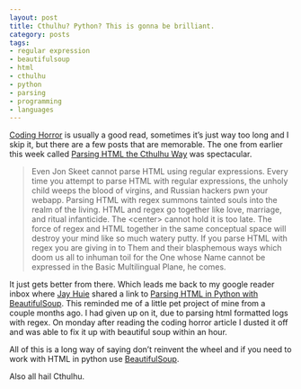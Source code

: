 ```yaml
---
layout: post
title: Cthulhu? Python? This is gonna be brilliant.
category: posts
tags:
- regular expression
- beautifulsoup
- html
- cthulhu
- python
- parsing
- programming
- languages
---
```

<p><a href="http://www.codinghorror.com/blog/">Coding Horror</a> is usually a good read, sometimes it&#8217;s just way too long and I skip it, but there are a few posts that are memorable. The one from earlier this week called <a href="http://www.codinghorror.com/blog/archives/001311.html">Parsing HTML the Cthulhu Way</a> was spectacular.</p>
<blockquote>Even Jon Skeet cannot parse HTML using regular expressions. Every time you attempt to parse HTML with regular expressions, the unholy child weeps the blood of virgins, and Russian hackers pwn your webapp. Parsing HTML with regex summons tainted souls into the realm of the living. HTML and regex go together like love, marriage, and ritual infanticide. The &lt;center&gt; cannot hold it is too late. The force of regex and HTML together in the same conceptual space will destroy your mind like so much watery putty. If you parse HTML with regex you are giving in to Them and their blasphemous ways which doom us all to inhuman toil for the One whose Name cannot be expressed in the Basic Multilingual Plane, he comes.</blockquote>
<p>It just gets better from there. Which leads me back to my google reader inbox where <a href="http://blog.thecapacity.org/">Jay Huie</a> shared a link to <a href="http://www.jgc.org/blog/2009/11/parsing-html-in-python-with.html#">Parsing HTML in Python with BeautifulSoup</a>. This reminded me of a little pet project of mine from a couple months ago. I had given up on it, due to parsing html formatted logs with regex. On monday after reading the coding horror article I dusted it off and was able to fix it up with beautiful soup within an hour.</p>
<p>All of this is a long way of saying don&#8217;t reinvent the wheel and if you need to work with HTML in python use <a href="http://www.crummy.com/software/BeautifulSoup/">BeautifulSoup</a>.</p>
<p>Also all hail Cthulhu.</p>
